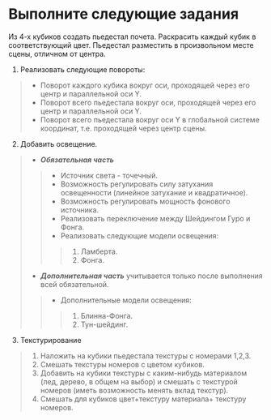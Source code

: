 # Выполните следующие задания
Из 4-х кубиков создать пьедестал почета. Раскрасить каждый кубик в соответствующий цвет. Пьедестал разместить в произвольном месте сцены, отличном от центра.

1. Реализовать следующие повороты:

>* Поворот каждого кубика вокруг оси, проходящей через его центр и параллельной оси Y. 
>* Поворот всего пьедестала вокруг оси, проходящей через его центр и параллельной оси Y.  
>* Поворот всего пьедестала вокруг оси Y в глобальной системе координат, т.е. проходящей через центр сцены.

2. Добавить освещение.

>* ***Обязательная часть***
>>* Источник света - точечный.
>>* Возможность регулировать силу затухания освещенности (линейное затухание и квадратичное).
>>* Возможность регулировать мощность фонового источника.
>>* Реализовать переключение между Шейдингом Гуро и Фонга.
>>* Реализовать следующие модели освещения:
>>>1) Ламберта.
>>>2) Фонга.
>* ***Дополнительная часть*** учитывается только после выполнения всей обязательной.
>>* Дополнительные модели освещения:
>>>1) Блинна-Фонга.
>>>2) Тун-шейдинг.

3. Текстурирование

>1) Наложить на кубики пьедестала текстуры с номерами 1,2,3.
>2) Смешать текстуры номеров с цветом кубиков.
>3) Добавить на кубики текстуры с каким-нибудь материалом (лед, дерево, в общем на выбор) и смешать с текстурой номеров (иметь возможность менять вклад текстур).
>4) Смешать для кубиков цвет+текстуру материала+ текстуру номеров.